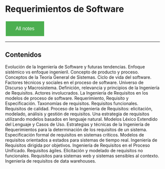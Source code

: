 # Requerimientos de Software

<style>
  .back-button {
    background-color: #4CAF50; /* Green */
    border: none;
    color: white;
    padding: 15px 32px;
    text-align: center;
    text-decoration: none;
    display: inline-block;
    font-size: 16px;
    margin: 4px 2px;
    cursor: pointer;
  }
</style>

<button class="back-button" onclick="window.location.href='https://matiaspakua.github.io/tech.notes.io'">All notes</button>

--- 

## Contenidos

Evolución de la Ingeniería de Software y futuras tendencias. Enfoque sistémico vs enfoque ingenieril. Concepto de producto y proceso. Conceptos de la Teoría General de Sistemas. Ciclo de vida del software. Factores técnicos y sociales en el proceso de software. Universo de Discurso y Macrosistema. Definición, relevancia y principios de la Ingeniería de Requisitos. Actores involucrados. La Ingeniería de Requisitos en los modelos de proceso de software. Requerimiento, Requisito y Especificación. Taxonomías de requisitos. Requisitos funcionales. Requisitos de calidad. Proceso de la Ingeniería de Requisitos: elicitación, modelado, análisis y gestión de requisitos. Una estrategia de requisitos utilizando modelos basados en lenguaje natural. Modelos Léxico Extendido del Lenguaje y Casos de Uso.
Estrategias y técnicas de la Ingeniería de Requerimientos para la determinación de los requisitos de un sistema. Especificación formal de requisitos en sistemas críticos. Modelos de requisitos orientados a estados para sistemas de tiempo real. Ingeniería de Requisitos dirigida por objetivos. Ingeniería de Requisitos en el Proceso Unificado. Requisitos ágiles. Elicitación y modelado de requisitos no funcionales. Requisitos para sistemas web y sistemas sensibles al contexto. Ingeniería de requisitos de data warehouses.